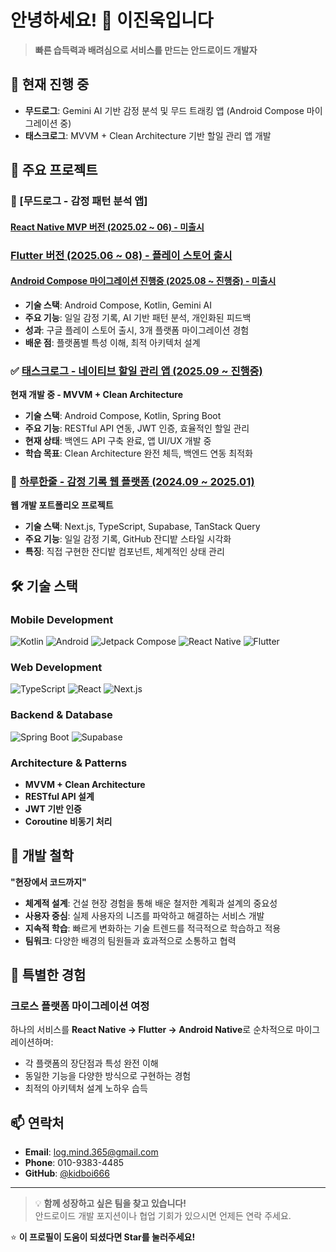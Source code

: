 # 안녕하세요! 👋 이진욱입니다

> **빠른 습득력과 배려심으로 서비스를 만드는 안드로이드 개발자**

## 🚀 현재 진행 중

- **무드로그**: Gemini AI 기반 감정 분석 및 무드 트래킹 앱 (Android Compose 마이그레이션 중)
- **태스크로그**: MVVM + Clean Architecture 기반 할일 관리 앱 개발

## 📱 주요 프로젝트

### 🎯 [무드로그 - 감정 패턴 분석 앱]
#### [React Native MVP 버전 (2025.02 ~ 06) - 미출시](https://github.com/kidboi666/moodlog_react_native)
### [Flutter 버전 (2025.06 ~ 08) - 플레이 스토어 출시](https://github.com/kidboi666/moodlog_flutter)
#### [Android Compose 마이그레이션 진행중 (2025.08 ~ 진행중) - 미출시](https://github.com/log-mind-365/moodlog_android)

- **기술 스택**: Android Compose, Kotlin, Gemini AI
- **주요 기능**: 일일 감정 기록, AI 기반 패턴 분석, 개인화된 피드백
- **성과**: 구글 플레이 스토어 출시, 3개 플랫폼 마이그레이션 경험
- **배운 점**: 플랫폼별 특성 이해, 최적 아키텍처 설계

### ✅ [태스크로그 - 네이티브 할일 관리 앱 (2025.09 ~ 진행중)](https://github.com/log-mind-365/tasklog_android)
**현재 개발 중 - MVVM + Clean Architecture**

- **기술 스택**: Android Compose, Kotlin, Spring Boot
- **주요 기능**: RESTful API 연동, JWT 인증, 효율적인 할일 관리
- **현재 상태**: 백엔드 API 구축 완료, 앱 UI/UX 개발 중
- **학습 목표**: Clean Architecture 완전 체득, 백엔드 연동 최적화

### 📝 [하루한줄 - 감정 기록 웹 플랫폼 (2024.09 ~ 2025.01)](https://github.com/kidboi666/one_sentence)
**웹 개발 포트폴리오 프로젝트**

- **기술 스택**: Next.js, TypeScript, Supabase, TanStack Query
- **주요 기능**: 일일 감정 기록, GitHub 잔디밭 스타일 시각화
- **특징**: 직접 구현한 잔디밭 컴포넌트, 체계적인 상태 관리

## 🛠 기술 스택

### Mobile Development
![Kotlin](https://img.shields.io/badge/Kotlin-7F52FF?style=flat-square&logo=kotlin&logoColor=white)
![Android](https://img.shields.io/badge/Android-3DDC84?style=flat-square&logo=android&logoColor=white)
![Jetpack Compose](https://img.shields.io/badge/Jetpack%20Compose-4285F4?style=flat-square&logo=jetpackcompose&logoColor=white)
![React Native](https://img.shields.io/badge/React%20Native-61DAFB?style=flat-square&logo=react&logoColor=black)
![Flutter](https://img.shields.io/badge/Flutter-02569B?style=flat-square&logo=flutter&logoColor=white)

### Web Development
![TypeScript](https://img.shields.io/badge/TypeScript-3178C6?style=flat-square&logo=typescript&logoColor=white)
![React](https://img.shields.io/badge/React-61DAFB?style=flat-square&logo=react&logoColor=black)
![Next.js](https://img.shields.io/badge/Next.js-000000?style=flat-square&logo=nextdotjs&logoColor=white)

### Backend & Database
![Spring Boot](https://img.shields.io/badge/Spring%20Boot-6DB33F?style=flat-square&logo=springboot&logoColor=white)
![Supabase](https://img.shields.io/badge/Supabase-3ECF8E?style=flat-square&logo=supabase&logoColor=white)

### Architecture & Patterns
- **MVVM + Clean Architecture**
- **RESTful API 설계**
- **JWT 기반 인증**
- **Coroutine 비동기 처리**

## 🎯 개발 철학

**"현장에서 코드까지"**

- **체계적 설계**: 건설 현장 경험을 통해 배운 철저한 계획과 설계의 중요성
- **사용자 중심**: 실제 사용자의 니즈를 파악하고 해결하는 서비스 개발
- **지속적 학습**: 빠르게 변화하는 기술 트렌드를 적극적으로 학습하고 적용
- **팀워크**: 다양한 배경의 팀원들과 효과적으로 소통하고 협력

## 🌟 특별한 경험

### 크로스 플랫폼 마이그레이션 여정
하나의 서비스를 **React Native → Flutter → Android Native**로 순차적으로 마이그레이션하며:
- 각 플랫폼의 장단점과 특성 완전 이해
- 동일한 기능을 다양한 방식으로 구현하는 경험
- 최적의 아키텍처 설계 노하우 습득

## 📫 연락처

- **Email**: log.mind.365@gmail.com
- **Phone**: 010-9383-4485
- **GitHub**: [@kidboi666](https://github.com/kidboi666)

---

> 💡 **함께 성장하고 싶은 팀을 찾고 있습니다!**  
> 안드로이드 개발 포지션이나 협업 기회가 있으시면 언제든 연락 주세요.

⭐ **이 프로필이 도움이 되셨다면 Star를 눌러주세요!**
